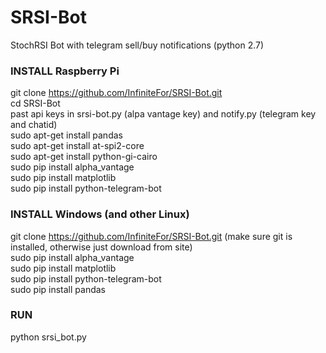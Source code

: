 # SRSI-Bot
StochRSI Bot with telegram sell/buy notifications (python 2.7)

### INSTALL Raspberry Pi
git clone https://github.com/InfiniteFor/SRSI-Bot.git<br>
cd SRSI-Bot<br>
past api keys in srsi-bot.py (alpa vantage key) and notify.py (telegram key and chatid)<br>
sudo apt-get install pandas<br>
sudo apt-get install at-spi2-core<br>
sudo apt-get install python-gi-cairo<br>
sudo pip install alpha_vantage<br>
sudo pip install matplotlib<br>
sudo pip install python-telegram-bot<br>

### INSTALL Windows (and other Linux)
git clone https://github.com/InfiniteFor/SRSI-Bot.git (make sure git is installed, otherwise just download from site)<br>
sudo pip install alpha_vantage<br>
sudo pip install matplotlib<br>
sudo pip install python-telegram-bot<br>
sudo pip install pandas<br>

### RUN
python srsi_bot.py
